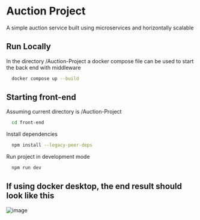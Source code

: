 # Auction Project

A simple auction service built using microservices and horizontally scalable

## Run Locally

In the directory /Auction-Project a docker compose file can be used to start the back end with middleware

```bash
  docker compose up --build
```

## Starting front-end

Assuming current directory is /Auction-Project

```bash
  cd front-end
```

Install dependencies

```bash
  npm install --legacy-peer-deps
```

Run project in development mode

```bash
  npm run dev
```

## If using docker desktop, the end result should look like this

![image](https://github.com/user-attachments/assets/e7771152-f802-4d5a-b58e-08e6200ebf76)
